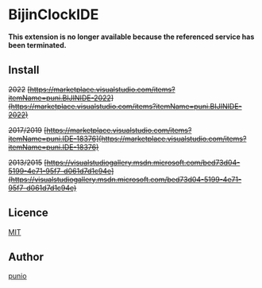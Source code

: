 # BijinClockIDE

**This extension is no longer available because the referenced service has been terminated.**

## Install
~~2022~~
~~[https://marketplace.visualstudio.com/items?itemName=puni.BIJINIDE-2022](https://marketplace.visualstudio.com/items?itemName=puni.BIJINIDE-2022)~~

~~2017/2019~~
~~[https://marketplace.visualstudio.com/items?itemName=puni.IDE-18376](https://marketplace.visualstudio.com/items?itemName=puni.IDE-18376)~~

~~2013/2015~~
~~[https://visualstudiogallery.msdn.microsoft.com/bed73d04-5199-4e71-95f7-d061d7d1c94e](https://visualstudiogallery.msdn.microsoft.com/bed73d04-5199-4e71-95f7-d061d7d1c94e)~~

## Licence
[MIT](https://github.com/tcnksm/tool/blob/master/LICENCE)

## Author
[punio](https://github.com/punio)
